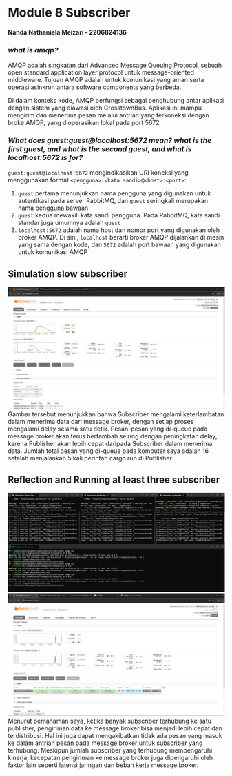 # Module 8 Subscriber

#### Nanda Nathaniela Meizari - 2206824136

### *what is amqp?*
AMQP adalah singkatan dari Advanced Message Queuing Protocol, sebuah open standard application layer protocol untuk message-oriented middleware. Tujuan AMQP adalah untuk komunikasi yang aman serta operasi asinkron antara software components yang berbeda.

Di dalam konteks kode, AMQP berfungsi sebagai penghubung antar aplikasi dengan sistem yang diawasi oleh CrosstownBus. Aplikasi ini mampu mengirim dan menerima pesan melalui antrian yang terkoneksi dengan broke AMQP, yang dioperasikan lokal pada port 5672

### *What does guest:guest@localhost:5672 mean? what is the first guest, and what is the second guest, and what is localhost:5672 is for?*
`guest:guest@localhost:5672` mengindikasikan URI koneksi yang menggunakan format `<pengguna>:<kata sandi>@<host>:<port>`:

1. `guest` pertama menunjukkan nama pengguna yang digunakan untuk autentikasi pada server RabbitMQ, dan `guest` seringkali merupakan nama pengguna bawaan
2. `guest` kedua mewakili kata sandi pengguna. Pada RabbitMQ, kata sandi standar juga umumnya adalah `guest`
3. `localhost:5672` adalah nama host dan nomor port yang digunakan oleh broker AMQP. Di sini, `localhost` berarti broker AMQP dijalankan di mesin yang sama dengan kode, dan `5672` adalah port bawaan yang digunakan untuk komunikasi AMQP

## Simulation slow subscriber
![Simulation slow subscriber](assets/images/Simulation%20slow%20subscriber.jpg)
Gambar tersebut menunjukkan bahwa Subscriber mengalami keterlambatan dalam menerima data dari message broker, dengan setiap proses mengalami delay selama satu detik. Pesan-pesan yang di-queue pada message broker akan terus bertambah seiring dengan peningkatan delay, karena Publisher akan lebih cepat daripada Subscriber dalam menerima data. Jumlah total pesan yang di-queue pada komputer saya adalah 16 setelah menjalankan 5 kali perintah cargo run di Publisher

## Reflection and Running at least three subscriber
![Reflection and Running at least three subscribers](assets/images/Reflection%20and%20Running%20at%20least%20three_1.jpg)
![Reflection and Running at least three subscribers](assets/images/Reflection%20and%20Running%20at%20least%20three_2.jpg)
Menurut pemahaman saya, ketika banyak subscriber terhubung ke satu publisher, pengiriman data ke message broker bisa menjadi lebih cepat dan terdistribusi. Hal ini juga dapat mengakibatkan tidak ada pesan yang masuk ke dalam antrian pesan pada message broker untuk subscriber yang terhubung. Meskipun jumlah subscriber yang terhubung mempengaruhi kinerja, kecepatan pengiriman ke message broker juga dipengaruhi oleh faktor lain seperti latensi jaringan dan beban kerja message broker.